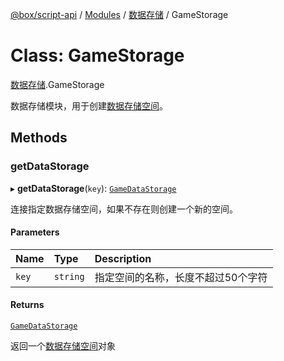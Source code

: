 [@box/script-api](../README.md) / [Modules](../modules.md) / [数据存储](../modules/___-1.md) / GameStorage

# Class: GameStorage

[数据存储](../modules/___-1.md).GameStorage

数据存储模块，用于创建[数据存储空间](__-1.GameDataStorage.md)。

## Methods

### getDataStorage

▸ **getDataStorage**(`key`): [`GameDataStorage`](__-1.GameDataStorage.md)

连接指定数据存储空间，如果不存在则创建一个新的空间。

#### Parameters

| Name | Type | Description |
| :------ | :------ | :------ |
| `key` | `string` | 指定空间的名称，长度不超过50个字符 |

#### Returns

[`GameDataStorage`](__-1.GameDataStorage.md)

返回一个[数据存储空间](__-1.GameDataStorage.md)对象
